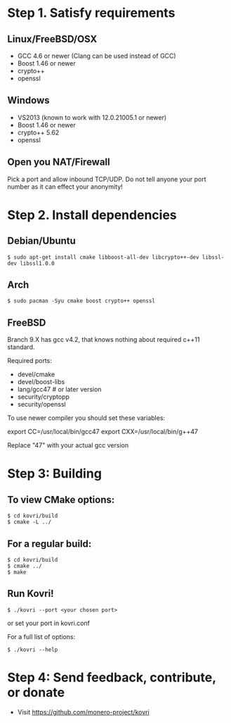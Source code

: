 # Step 1. Satisfy requirements

## Linux/FreeBSD/OSX

* GCC 4.6 or newer (Clang can be used instead of GCC)
* Boost 1.46 or newer
* crypto++
* openssl

## Windows

* VS2013 (known to work with 12.0.21005.1 or newer)
* Boost 1.46 or newer
* crypto++ 5.62
* openssl

## Open you NAT/Firewall

Pick a port and allow inbound TCP/UDP.
Do not tell anyone your port number as it can effect your anonymity!

# Step 2. Install dependencies

## Debian/Ubuntu

```
$ sudo apt-get install cmake libboost-all-dev libcrypto++-dev libssl-dev libssl1.0.0
```

## Arch

```
$ sudo pacman -Syu cmake boost crypto++ openssl
```

## FreeBSD

Branch 9.X has gcc v4.2, that knows nothing about required c++11 standard.

Required ports:

* devel/cmake
* devel/boost-libs
* lang/gcc47 # or later version
* security/cryptopp
* security/openssl

To use newer compiler you should set these variables:

  export CC=/usr/local/bin/gcc47
  export CXX=/usr/local/bin/g++47

Replace "47" with your actual gcc version

# Step 3: Building

## To view CMake options:

```
$ cd kovri/build
$ cmake -L ../
```

## For a regular build:

```
$ cd kovri/build
$ cmake ../
$ make
```

## Run Kovri!

```
$ ./kovri --port <your chosen port>
```
or set your port in kovri.conf


For a full list of options:

```
$ ./kovri --help
```

# Step 4: Send feedback, contribute, or donate

* Visit https://github.com/monero-project/kovri
